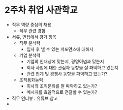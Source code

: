# 2주차 취업 사관학교 

* 직무 역량 중심의 채용 
  * 직무 관련 경험 
* 서류, 면접에서 평가 항목
  * 직무 분석력
    * 입사 후 낼 수 있는 퍼포먼스에 대해서 
  * 기업 분석력
    * 기업의 인재상에 맞는지, 경영이념과 맞는지
    * 회사 사업에 대한 관심과 동향을 잘 파악하고 있는지 
    * 관련 업계 및 경쟁사 동향을 파악하고 있는가?
  * 조직용화능력 
    * 회사의 조직문화를 잘 파악하고 있는가?
    * 메시지를 효율적으로 전달할 수 있는가?
* 직무 인터뷰 : 유튜브 참고
* 
